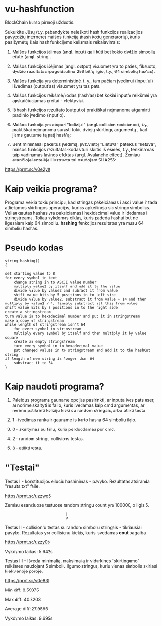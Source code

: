 # vu-hashfunction

BlockChain kurso pirmoji užduotis.

Sukurkite Jūsų (t.y. pabandykite neieškoti hash funkcijos realizacijos pavyzdžių internete) maišos funkciją (hash kodų generatorių), kuris
pasižymėtų šiais hash funkcijoms keliamais reikalavimais:

1. Maišos funkcijos įėjimas (angl. input) gali būti bet kokio dydžio simbolių eilutė (angl. string).

2. Maišos funkcijos išėjimas (angl. output) visuomet yra to paties, fiksuoto, dydžio rezultatas (pageidautina 256 bit'ų ilgio, t.y., 64 simbolių
hex'as).

3. Maišos funkcija yra deterministinė, t. y., tam pačiam įvedimui (input'ui) išvedimas (output'as) visuomet yra tas pats.

4. Maišos funkcijos reikšmė/kodas (hash‘as) bet kokiai input'o reikšmei yra apskaičiuojamas greitai - efektyviai.

5. Iš hash funkcijos rezultato (output'o) praktiškai neįmanoma atgaminti pradinio įvedimo (input'o).

6. Maišos funkcija yra atspari "kolizijai" (angl. collision resistance), t.y., praktiškai neįmanoma surasti tokių dviejų skirtingų argumentų
, kad jiems gautume tą patį hash'ą:

7. Bent minimaliai pakeitus įvedimą, pvz.vietoj "Lietuva" pateikus "lietuva", maišos funkcijos rezultatas-kodas turi skirtis iš esmės, t.y.,
tenkinamas taip vadinamas lavinos efektas (angl. Avalanche effect). Žemiau esančioje lentelėje iliustruota tai naudojant SHA256:

https://prnt.sc/v0e2y0

# Kaip veikia programa?

Programa veikia tokiu principu, kad stringas pakeiciamas i ascii value ir tada atliekamos skirtingos operacijos, kurios apkeitineja sio stringo simbolius. Veliau gautas hashas yra pakeiciamas i hexidecimal value ir idedamas i stringstreama. Toliau vykdomas ciklas, kuris padeda hashui but ne ilgesniam kaip 64 simboliu. **hashing** funkcijos rezultatas yra musu 64 simboliu hashas.

# Pseudo kodas

    string hashing() 
    {

    set starting value to 8
    for every symbol in text
        change string in to ASCII value number
        multiply value2 by itself and add it to the value
        divide value by value2 and subract it from value
        shift value bits by 5 positions in to left side
        divide value by value2, substract it from value + 14 and then multiply by value2 / 4, finnaly substract all this from value
    shift value bits by 2 positions in to the right side
    create a stringstream
    turn value in to hexadecimal number and put it in stringstream
    make a copy of stringstream
    while length of stringstream isn't 64
        for every symbol in strinstream
        multiply every symbol by itself and then multiply it by value square
        create an empty stringstream
        turn every symbol in to hexadecimal value
        put changed values in to stringstream and add it to the hashOut string
    if length of new string is longer than 64
        substract it to 64
    }
# Kaip naudoti programa?

1. Paleidus programa gauname opcijas pasirinkti, ar inputa ives pats user, ar norime skaityti is failo, kuris ivedamas kaip cmd argumentas, ar norime patikrinti koliziju kieki su random stringais, arba atlikti testa.

2. 1 - ivedimas ranka ir gauname is karto hasha 64 simboliu ilgio.

3. 0 - skaitymas su failu, kuris perduodamas per cmd.

4. 2 - random stringu collisions testas.

5. 3 - atlikti testa.

# "Testai"

Testas I - konstitucijos eiluciu hashinimas - pavyko. Rezultatas atsiranda "results.txt" faile.

https://prnt.sc/uzzwq6

Zemiau esanciuose testuose random stringu count yra 100000, o ilgis 5.

                                |
                                V
                 
Testas II - collision'u testas su random simboliu stringais - tikriausiai pavyko. Rezultatas yra collisionu kiekis, kuris isvedamas **cout** pagalba.

https://prnt.sc/uzzy0b 

Vykdymo laikas: 5.642s

Testas III - Išveda minimalią, maksimalią ir vidurkines "skirtingumo" reikšmes naudojant 5 simboliu ilgumo stringus, kuriu vienas simbolis skiriasi kiekvienoje poroje.

https://prnt.sc/v0e83f

Min diff: 8.59375

Max diff: 40.8203

Average diff: 27.9595

Vykdymo laikas: 9.695s
